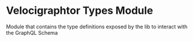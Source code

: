 # Velocigraphtor Types Module

Module that contains the type definitions exposed by the lib to interact with the GraphQL Schema
